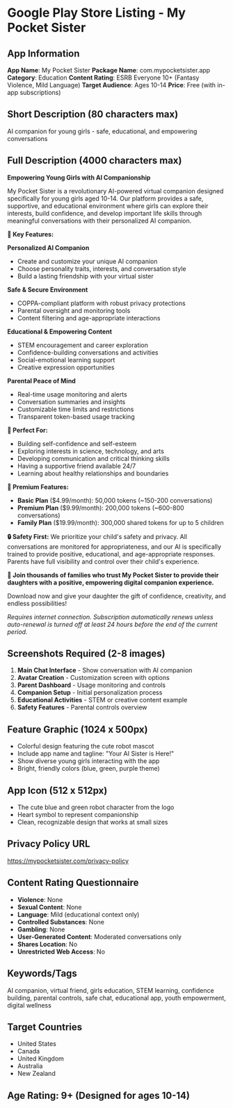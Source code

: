 # Google Play Store Listing - My Pocket Sister

## App Information

**App Name**: My Pocket Sister
**Package Name**: com.mypocketsister.app
**Category**: Education
**Content Rating**: ESRB Everyone 10+ (Fantasy Violence, Mild Language)
**Target Audience**: Ages 10-14
**Price**: Free (with in-app subscriptions)

## Short Description (80 characters max)
AI companion for young girls - safe, educational, and empowering conversations

## Full Description (4000 characters max)

**Empowering Young Girls with AI Companionship**

My Pocket Sister is a revolutionary AI-powered virtual companion designed specifically for young girls aged 10-14. Our platform provides a safe, supportive, and educational environment where girls can explore their interests, build confidence, and develop important life skills through meaningful conversations with their personalized AI companion.

**🌟 Key Features:**

**Personalized AI Companion**
- Create and customize your unique AI companion
- Choose personality traits, interests, and conversation style
- Build a lasting friendship with your virtual sister

**Safe & Secure Environment**
- COPPA-compliant platform with robust privacy protections
- Parental oversight and monitoring tools
- Content filtering and age-appropriate interactions

**Educational & Empowering Content**
- STEM encouragement and career exploration
- Confidence-building conversations and activities
- Social-emotional learning support
- Creative expression opportunities

**Parental Peace of Mind**
- Real-time usage monitoring and alerts
- Conversation summaries and insights
- Customizable time limits and restrictions
- Transparent token-based usage tracking

**🎯 Perfect For:**
- Building self-confidence and self-esteem
- Exploring interests in science, technology, and arts
- Developing communication and critical thinking skills
- Having a supportive friend available 24/7
- Learning about healthy relationships and boundaries

**📱 Premium Features:**
- **Basic Plan** ($4.99/month): 50,000 tokens (~150-200 conversations)
- **Premium Plan** ($9.99/month): 200,000 tokens (~600-800 conversations)
- **Family Plan** ($19.99/month): 300,000 shared tokens for up to 5 children

**🔒 Safety First:**
We prioritize your child's safety and privacy. All conversations are monitored for appropriateness, and our AI is specifically trained to provide positive, educational, and age-appropriate responses. Parents have full visibility and control over their child's experience.

**🌈 Join thousands of families who trust My Pocket Sister to provide their daughters with a positive, empowering digital companion experience.**

Download now and give your daughter the gift of confidence, creativity, and endless possibilities!

*Requires internet connection. Subscription automatically renews unless auto-renewal is turned off at least 24 hours before the end of the current period.*

## Screenshots Required (2-8 images)
1. **Main Chat Interface** - Show conversation with AI companion
2. **Avatar Creation** - Customization screen with options
3. **Parent Dashboard** - Usage monitoring and controls
4. **Companion Setup** - Initial personalization process
5. **Educational Activities** - STEM or creative content example
6. **Safety Features** - Parental controls overview

## Feature Graphic (1024 x 500px)
- Colorful design featuring the cute robot mascot
- Include app name and tagline: "Your AI Sister is Here!"
- Show diverse young girls interacting with the app
- Bright, friendly colors (blue, green, purple theme)

## App Icon (512 x 512px)
- The cute blue and green robot character from the logo
- Heart symbol to represent companionship
- Clean, recognizable design that works at small sizes

## Privacy Policy URL
https://mypocketsister.com/privacy-policy

## Content Rating Questionnaire
- **Violence**: None
- **Sexual Content**: None
- **Language**: Mild (educational context only)
- **Controlled Substances**: None
- **Gambling**: None
- **User-Generated Content**: Moderated conversations only
- **Shares Location**: No
- **Unrestricted Web Access**: No

## Keywords/Tags
AI companion, virtual friend, girls education, STEM learning, confidence building, parental controls, safe chat, educational app, youth empowerment, digital wellness

## Target Countries
- United States
- Canada
- United Kingdom
- Australia
- New Zealand

## Age Rating: 9+ (Designed for ages 10-14)